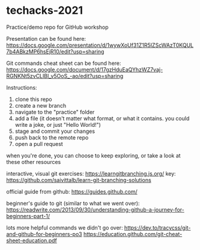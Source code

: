 # techacks-2021
Practice/demo repo for GitHub workshop

Presentation can be found here: https://docs.google.com/presentation/d/1wywXoUf31Z1R5IZScWAzT0KQUL7b4ABkzMP6hsEjR10/edit?usp=sharing

Git commands cheat sheet can be found here: https://docs.google.com/document/d/17gzHduEaQYhzWZ7vaj-RGNKNt5zvCLIBl_v5OoS_-ao/edit?usp=sharing

Instructions:
1. clone this repo
2. create a new branch
3. navigate to the "practice" folder
4. add a file (it doesn't matter what format, or what it contains. you could write a joke, or just "Hello World!")
5. stage and commit your changes
6. push back to the remote repo
7. open a pull request

when you're done, you can choose to keep exploring, or take a look at these other resources

interactive, visual git exercises: https://learngitbranching.js.org/
key: https://github.com/saivittalb/learn-git-branching-solutions

official guide from github: https://guides.github.com/

beginner's guide to git (similar to what we went over): https://readwrite.com/2013/09/30/understanding-github-a-journey-for-beginners-part-1/

lots more helpful commands we didn't go over: https://dev.to/tracycss/git-and-github-for-beginners-po3
https://education.github.com/git-cheat-sheet-education.pdf
